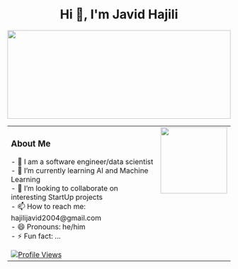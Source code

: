 <h1 align="center">Hi 👋, I'm Javid Hajili</h1>

<div align="center">
  <img height="200" src="https://camo.githubusercontent.com/2af2d90f5c4b3f0e2749686cafe3336b93f62b48ed02bc21b1b02664efb7fac1/68747470733a2f2f7777772e696e746572616374696f6e732e636f6d2f77702d636f6e74656e742f75706c6f6164732f323031382f31302f707572655f76735f707261676d617469635f61695f32303030783530302e6a7067" style="width: 100%; max-width: 650px;" />
</div>

<!-- About Me Section with GIF using a table for alignment -->
<table>
  <tr>
    <td style="width: 70%;">
      <h3>About Me</h3>
      <p>
        - 👀 I am a software engineer/data scientist <br>
        - 🌱 I’m currently learning AI and Machine Learning <br>
        - 💞️ I’m looking to collaborate on interesting StartUp projects <br>
        - 📫 How to reach me: hajilijavid2004@gmail.com <br>
        - 😄 Pronouns: he/him <br>
        - ⚡ Fun fact: ...
      </p>
      <a href="https://visitcount.itsvg.in" target="_blank">
        <img src="https://visitcount.itsvg.in/api?id=HajiliJavid&label=Profile%20Views&color=1&icon=0&pretty=true" alt="Profile Views">
      </a>
    </td>
    <td style="width: 30%; vertical-align: top;">
      <img height="150" src="https://i.imgflip.com/65efzo.gif" />
    </td>
  </tr>
</table>
